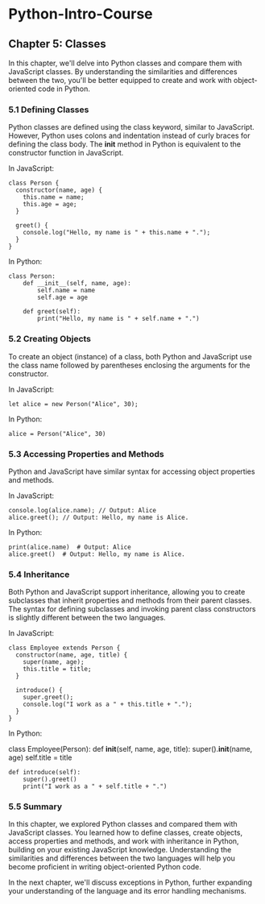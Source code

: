 # Python-Intro-Course

## Chapter 5: Classes

In this chapter, we'll delve into Python classes and compare them with JavaScript classes. By understanding the similarities and differences between the two, you'll be better equipped to create and work with object-oriented code in Python.

### 5.1 Defining Classes

Python classes are defined using the class keyword, similar to JavaScript. However, Python uses colons and indentation instead of curly braces for defining the class body. The __init__ method in Python is equivalent to the constructor function in JavaScript.

In JavaScript:

```
class Person {
  constructor(name, age) {
    this.name = name;
    this.age = age;
  }

  greet() {
    console.log("Hello, my name is " + this.name + ".");
  }
}

```
In Python:

```
class Person:
    def __init__(self, name, age):
        self.name = name
        self.age = age

    def greet(self):
        print("Hello, my name is " + self.name + ".")
```

### 5.2 Creating Objects

To create an object (instance) of a class, both Python and JavaScript use the class name followed by parentheses enclosing the arguments for the constructor.

In JavaScript:

```
let alice = new Person("Alice", 30);
```
In Python:

```
alice = Person("Alice", 30)
```

### 5.3 Accessing Properties and Methods

Python and JavaScript have similar syntax for accessing object properties and methods.

In JavaScript:

```
console.log(alice.name); // Output: Alice
alice.greet(); // Output: Hello, my name is Alice.
```

In Python:

```
print(alice.name)  # Output: Alice
alice.greet()  # Output: Hello, my name is Alice.

```

### 5.4 Inheritance

Both Python and JavaScript support inheritance, allowing you to create subclasses that inherit properties and methods from their parent classes. The syntax for defining subclasses and invoking parent class constructors is slightly different between the two languages.

In JavaScript:

```
class Employee extends Person {
  constructor(name, age, title) {
    super(name, age);
    this.title = title;
  }

  introduce() {
    super.greet();
    console.log("I work as a " + this.title + ".");
  }
}
```

In Python:

class Employee(Person):
    def __init__(self, name, age, title):
        super().__init__(name, age)
        self.title = title

    def introduce(self):
        super().greet()
        print("I work as a " + self.title + ".")

### 5.5 Summary

In this chapter, we explored Python classes and compared them with JavaScript classes. You learned how to define classes, create objects, access properties and methods, and work with inheritance in Python, building on your existing JavaScript knowledge. Understanding the similarities and differences between the two languages will help you become proficient in writing object-oriented Python code.

In the next chapter, we'll discuss exceptions in Python, further expanding your understanding of the language and its error handling mechanisms.



